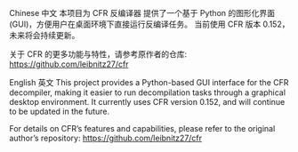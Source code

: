 Chinese 中文
本项目为 CFR 反编译器 提供了一个基于 Python 的图形化界面 (GUI)，方便用户在桌面环境下直接运行反编译任务。
当前使用 CFR 版本 0.152，未来将会持续更新。

关于 CFR 的更多功能与特性，请参考原作者的仓库:
https://github.com/leibnitz27/cfr

English 英文
This project provides a Python-based GUI interface for the CFR decompiler, making it easier to run decompilation tasks through a graphical desktop environment.
It currently uses CFR version 0.152, and will continue to be updated in the future.

For details on CFR’s features and capabilities, please refer to the original author’s repository:
https://github.com/leibnitz27/cfr
